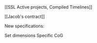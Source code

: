 [[SSL Active projects, Compiled Timelines]]

[[Jacob's contract]]

New specifications:

Set dimensions
Specific CoG